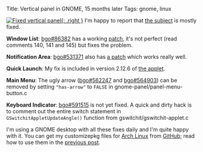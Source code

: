 Title: Vertical panel in GNOME, 15 months later
Tags: gnome, linux

[![Fixed vertical panel][gnome-fixed-vertical-panel-small]{: .right }][gnome-fixed-vertical-panel]
I'm happy to report that [the subject][] is mostly fixed.

**Window List**: [bgo\#86382][bgo86382] has a working [patch][], it's not
perfect (read comments 140, 141 and 145) but fixes the problem.

**Notification Area**: [bgo\#531371][bgo531371] also has [a patch][] which works
really well.

**Quick Launch**: My fix is included in version 2.12.6 of [the applet][].

**Main Menu**: The ugly arrow ([bgo\#562247][bgo562247] and
[bgo\#564903][bgo564903]) can be removed by setting `"has-arrow"` to `FALSE` in
gnome-panel/panel-menu-button.c

**Keyboard Indicator**: [bgo\#591515][bgo591515] is not yet fixed. A quick and
dirty hack is to comment out the entire switch statement in
`GSwitchitAppletUpdateAngle()` function from gswitchit/gswitchit-applet.c

I'm using a GNOME desktop with all these fixes daily and I'm quite happy with
it. You can get my customizepkg files for [Arch Linux][] from [GitHub][]; read
how to use them in the [previous post][].

  [gnome-fixed-vertical-panel]: |filename|/images/gnome-fixed-vertical-panel.png
  [gnome-fixed-vertical-panel-small]: |filename|/images/gnome-fixed-vertical-panel-small.png
  [the subject]: |filename|/2008-06-08-vertical-panel-in-gnome.md
  [bgo86382]: http://bugzilla.gnome.org/show_bug.cgi?id=86382
  [patch]: http://bugzilla-attachments.gnome.org/attachment.cgi?id=140334
  [bgo531371]: http://bugzilla.gnome.org/show_bug.cgi?id=531371
  [a patch]: http://bugzilla-attachments.gnome.org/attachment.cgi?id=140510
  [the applet]: http://quick-lounge.sourceforge.net/
  [bgo562247]: http://bugzilla.gnome.org/show_bug.cgi?id=562247
  [bgo564903]: http://bugzilla.gnome.org/show_bug.cgi?id=564903
  [bgo591515]: http://bugzilla.gnome.org/show_bug.cgi?id=591515
  [Arch Linux]: http://www.archlinux.org/
  [GitHub]: http://github.com/alexkay/arch/tree/master
  [previous post]: |filename|/2009-09-05-arch-linux-yaourt-customizepkg-beauty.md
